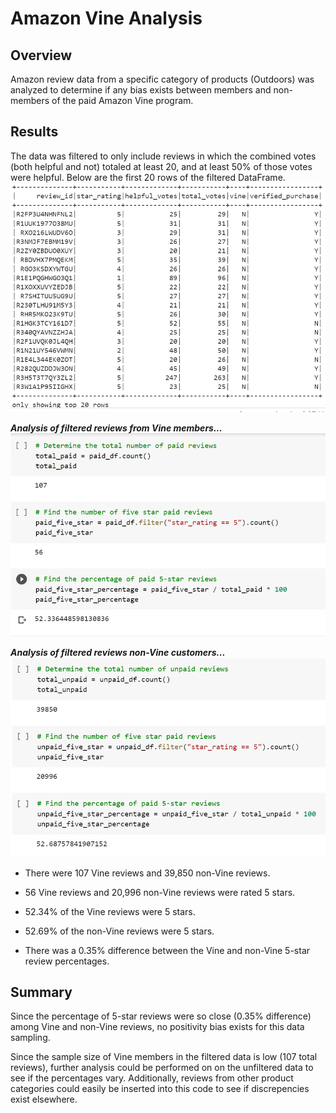 # Amazon Vine Analysis

## Overview
Amazon review data from a specific category of products (Outdoors) was analyzed to determine if any bias exists between members and non-members of the paid Amazon Vine program.

## Results
The data was filtered to only include reviews in which the combined votes (both helpful and not) totaled at least 20, and at least 50% of those votes were helpful. Below are the first 20 rows of the filtered DataFrame.
![This is an image](Images/filtered_table.png)

**_Analysis of filtered reviews from Vine members..._**
![This is an image](Images/paid_analysis.png)

**_Analysis of filtered reviews non-Vine customers..._**
![This is an image](Images/unpaid_analysis.png)

- There were 107 Vine reviews and 39,850 non-Vine reviews.

- 56 Vine reviews and 20,996 non-Vine reviews were rated 5 stars.

- 52.34% of the Vine reviews were 5 stars.
- 52.69% of the non-Vine reviews were 5 stars.
- There was a 0.35% difference between the Vine and non-Vine 5-star review percentages.

## Summary

Since the percentage of 5-star reviews were so close (0.35% difference) among Vine and non-Vine reviews, no positivity bias exists for this data sampling.

Since the sample size of Vine members in the filtered data is low (107 total reviews), further analysis could be performed on on the unfiltered data to see if the percentages vary. Additionally, reviews from other product categories could easily be inserted into this code to see if discrepencies exist elsewhere.